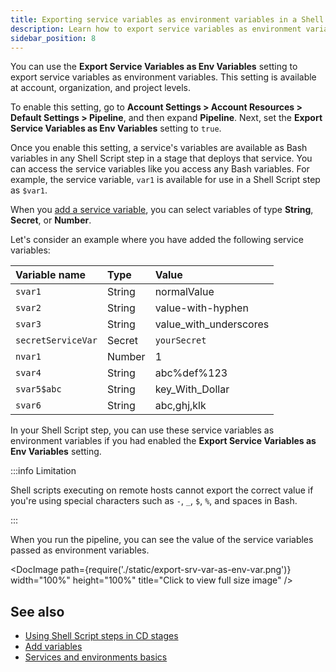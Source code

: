 ```yaml
---
title: Exporting service variables as environment variables in a Shell Script step
description: Learn how to export service variables as environment variables when using a Shell Script step
sidebar_position: 8
---
```


You can use the **Export Service Variables as Env Variables** setting to export service variables as environment variables. This setting is available at account, organization, and project levels.

To enable this setting, go to **Account Settings > Account Resources > Default Settings > Pipeline**, and then expand **Pipeline**. Next, set the **Export Service Variables as Env Variables** setting to `true`.

Once you enable this setting, a service's variables are available as Bash variables in any Shell Script step in a stage that deploys that service. You can access the service variables like you access any Bash variables. For example, the service variable, `var1` is available for use in a Shell Script step as `$var1`.

When you [add a service variable](/docs/platform/variables-and-expressions/add-a-variable#use-an-account-org-or-project-variable-in-a-service-variable), you can select variables of type **String**, **Secret**, or **Number**. 

Let's consider an example where you have added the following service variables: 

| **Variable name** | **Type** | **Value** |
| :--- | :--- | :--- |
| `svar1` | String | normalValue |
| `svar2` | String | value-with-hyphen |
| `svar3` | String | value_with_underscores |
| `secretServiceVar` | Secret | `yourSecret` |
| `nvar1` | Number | 1 |
| `svar4` | String | abc%def%123 |
| `svar5$abc` | String | key_With_Dollar |
| `svar6` | String | abc,ghj,klk |

In your Shell Script step, you can use these service variables as environment variables if you had enabled the **Export Service Variables as Env Variables** setting.

:::info Limitation

Shell scripts executing on remote hosts cannot export the correct value if you're using special characters such as `-`, `_`, `$`, `%`, and spaces in Bash.

:::

When you run the pipeline, you can see the value of the service variables passed as environment variables.

<DocImage path={require('./static/export-srv-var-as-env-var.png')} width="100%" height="100%" title="Click to view full size image" />  

## See also

- [Using Shell Script steps in CD stages](/docs/continuous-delivery/x-platform-cd-features/cd-steps/utilities/shell-script-step)
- [Add variables](/docs/platform/variables-and-expressions/add-a-variable/#use-an-account-org-or-project-variable-in-a-service-variable)
- [Services and environments basics](/docs/continuous-delivery/get-started/services-and-environments-overview)